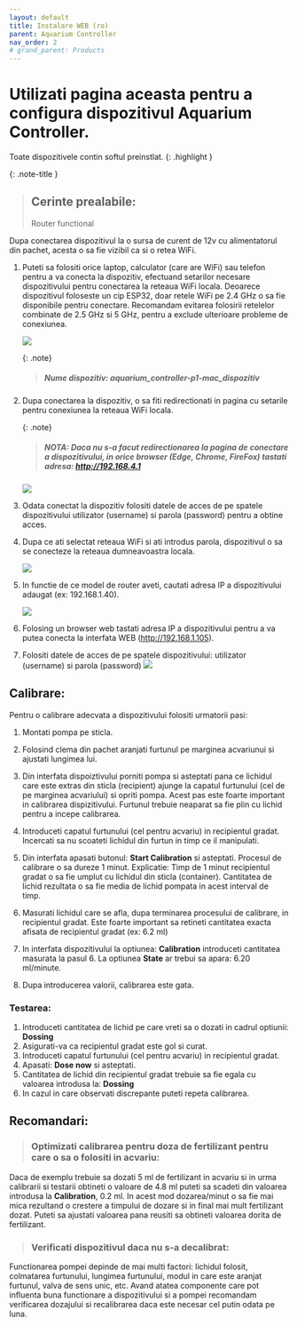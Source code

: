 ```yaml
---
layout: default
title: Instalare WEB (ro)
parent: Aquarium Controller
nav_order: 2
# grand_parent: Products
---
```


# Utilizati pagina aceasta pentru a configura dispozitivul Aquarium Controller.

Toate dispozitivele contin softul preinstlat.
{: .highlight }

{: .note-title }
> ## Cerinte prealabile:
>
> Router functional

Dupa conectarea dispozitivul la o sursa de curent de 12v cu alimentatorul din pachet, acesta o sa fie vizibil ca si o retea WiFi.

1. Puteti sa folositi orice laptop, calculator (care are WiFi) sau telefon pentru a va conecta la dispozitiv, efectuand setarilor necesare dispozitivului pentru conectarea la reteaua WiFi locala.
Deoarece dispozitivul foloseste un cip ESP32, doar retele WiFi pe 2.4 GHz o sa fie disponibile pentru conectare. 
Recomandam evitarea folosirii retelelor combinate de 2.5 GHz si 5 GHz, pentru a exclude ulterioare probleme de conexiunea.

	![](/docs/aquarium_controller/images/installation/controller_wifi.jpeg)

	{: .note}
	> ##### Nume dispozitiv: aquarium_controller-p1-mac_dispozitiv
	

2. Dupa conectarea la dispozitiv, o sa fiti redirectionati in pagina cu setarile pentru conexiunea la reteaua WiFi locala.
		
	{: .note}
	> #####	NOTA: Daca nu s-a facut redirectionarea la pagina de conectare a dispozitivului, in orice browser (Edge, Chrome, FireFox) tastati adresa: http://192.168.4.1

	![](/docs/aquarium_controller/images/installation/login.jpeg)

3. Odata conectat la dispozitiv folositi datele de acces de pe spatele dispozitivului 
	utilizator (username) si parola (password) pentru a obtine acces.

4. Dupa ce ati selectat reteaua WiFi si ati introdus parola, dispozitivul o sa se conecteze la reteaua dumneavoastra locala.

	![](/docs/aquarium_controller/images/installation/network_save.jpeg)	

5. In functie de ce model de router aveti, cautati adresa IP a dispozitivului adaugat (ex: 192.168.1.40). 
	
	![](/docs/aquarium_controller/images/installation/find_ip.jpg)

6. Folosing un browser web tastati adresa IP a dispozitivului pentru a va putea conecta la interfata WEB (http://192.168.1.105).

7. Folositi datele de acces de pe spatele dispozitivului: utilizator (username) si parola (password)
	![](/docs/aquarium_controller/images/installation/web_page.png)

## Calibrare:
Pentru o calibrare adecvata a dispozitivului folositi urmatorii pasi:

1. Montati pompa pe sticla.

2. Folosind clema din pachet aranjati furtunul pe marginea acvariunui si ajustati lungimea lui. 

3. Din interfata dispoiztivului porniti pompa si asteptati pana ce lichidul care este extras din sticla (recipient) ajunge la capatul furtunului (cel de pe marginea acvariului) si opriti pompa. Acest pas este foarte important in calibrarea dispizitivului. 
Furtunul trebuie neaparat sa fie plin cu lichid pentru a incepe calibrarea.

4. Introduceti capatul furtunului (cel pentru acvariu) in recipientul gradat. Incercati sa nu scoateti lichidul din furtun in timp ce il manipulati.
5. Din interfata apasati butonul: **Start Calibration** si asteptati.
Procesul de calibrare o sa dureze 1 minut.
Explicatie: Timp de 1 minut recipientul gradat o sa fie umplut cu lichidul din sticla (container). Cantitatea de lichid rezultata o sa fie media de lichid pompata in acest interval de timp.

6. Masurati lichidul care se afla, dupa terminarea procesului de calibrare, in recipientul gradat. Este foarte important sa retineti cantitatea exacta afisata de recipientul gradat (ex: 6.2 ml)

7. In interfata dispozitivului la optiunea: **Calibration**	introduceti cantitatea masurata la pasul 6. La optiunea **State** ar trebui sa apara: 6.20 ml/minute. 

8. Dupa introducerea valorii, calibrarea este gata.

### Testarea:

1. Introduceti cantitatea de lichid pe care vreti sa o dozati in cadrul optiunii: **Dossing**
2. Asigurati-va ca recipientul gradat este gol si curat.
3. Introduceti capatul furtunului (cel pentru acvariu) in recipientul gradat.
4. Apasati: **Dose now** si asteptati.
5. Cantitatea de lichid din recipientul gradat trebuie sa fie egala cu valoarea introdusa la: **Dossing**
6. In cazul in care observati discrepante puteti repeta calibrarea.

## Recomandari:

> ### Optimizati calibrarea pentru doza de fertilizant pentru care o sa o folositi in acvariu:
Daca de exemplu trebuie sa dozati 5 ml de fertilizant in acvariu si in urma calibrarii si testarii obtineti o valoare de 4.8 ml puteti sa scadeti din valoarea introdusa la **Calibration**, 0.2 ml. In acest mod dozarea/minut o sa fie mai mica rezultand o crestere a timpului de dozare si in final mai mult fertilizant dozat. Puteti sa ajustati valoarea pana reusiti sa obtineti valoarea dorita de fertilizant.
> ### Verificati dispozitivul daca nu s-a decalibrat:
Functionarea pompei depinde de mai multi factori: lichidul folosit, colmatarea furtunului, lungimea furtunului, modul in care este aranjat furtunul, valva de sens unic, etc. Avand atatea componente care pot influenta buna functionare a dispozitivului si a pompei recomandam verificarea dozajului si recalibrarea daca este necesar cel putin odata pe luna.

